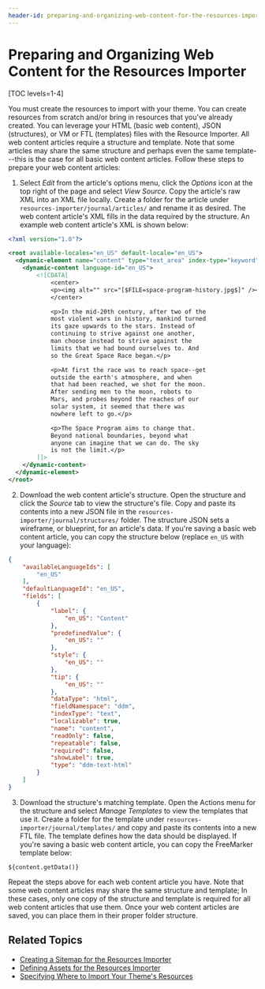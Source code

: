 ```yaml
---
header-id: preparing-and-organizing-web-content-for-the-resources-importer
---
```


# Preparing and Organizing Web Content for the Resources Importer

[TOC levels=1-4]

You must create the resources to import with your theme. You can create 
resources from scratch and/or bring in resources that you've already created. 
You can leverage your HTML (basic web content), JSON (structures), or VM or FTL 
(templates) files with the Resource Importer. All web content articles require 
a structure and template. Note that some articles may share the same structure 
and perhaps even the same template---this is the case for all basic web content 
articles. Follow these steps to prepare your web content articles:

1.  Select *Edit* from the article's options menu, click the *Options* icon 
    at the top right of the page and select *View Source*. Copy the article's 
    raw XML into an XML file locally. Create a folder for the article under 
    `resources-importer/journal/articles/` and rename it as desired. The web 
    content article's XML fills in the data required by the structure. An 
    example web content article's XML is shown below:

```xml
<?xml version="1.0"?>

<root available-locales="en_US" default-locale="en_US">
  <dynamic-element name="content" type="text_area" index-type="keyword" index="0">
    <dynamic-content language-id="en_US">
	    <![CDATA[
		    <center>
		    <p><img alt="" src="[$FILE=space-program-history.jpg$]" /></p>
		    </center>

		    <p>In the mid-20th century, after two of the 
		    most violent wars in history, mankind turned 
		    its gaze upwards to the stars. Instead of 
		    continuing to strive against one another, 
		    man choose instead to strive against the 
		    limits that we had bound ourselves to. And 
		    so the Great Space Race began.</p>

		    <p>At first the race was to reach space--get 
		    outside the earth's atmosphere, and when 
		    that had been reached, we shot for the moon. 
		    After sending men to the moon, robots to 
		    Mars, and probes beyond the reaches of our 
		    solar system, it seemed that there was 
		    nowhere left to go.</p>

		    <p>The Space Program aims to change that. 
		    Beyond national boundaries, beyond what 
		    anyone can imagine that we can do. The sky 
		    is not the limit.</p>
	    ]]>
    </dynamic-content>
  </dynamic-element>
</root>
```

2.  Download the web content article's structure. Open the structure and click 
    the *Source* tab to view the structure's file. Copy and paste its contents 
    into a new JSON file in the `resources-importer/journal/structures/` folder. 
    The structure JSON sets a wireframe, or blueprint, for an article's data. If 
    you're saving a basic web content article, you can copy the structure below 
    (replace `en_US` with your language):
    
```json
{
    "availableLanguageIds": [
        "en_US"
    ],
    "defaultLanguageId": "en_US",
    "fields": [
        {
            "label": {
                "en_US": "Content"
            },
            "predefinedValue": {
                "en_US": ""
            },
            "style": {
                "en_US": ""
            },
            "tip": {
                "en_US": ""
            },
            "dataType": "html",
            "fieldNamespace": "ddm",
            "indexType": "text",
            "localizable": true,
            "name": "content",
            "readOnly": false,
            "repeatable": false,
            "required": false,
            "showLabel": true,
            "type": "ddm-text-html"
        }
    ]
}
```

3.  Download the structure's matching template. Open the Actions menu for the 
    structure and select *Manage Templates* to view the templates that use it. 
    Create a folder for the template under 
    `resources-importer/journal/templates/` and copy and paste its contents into 
    a new FTL file. The template defines how the data should be displayed. If 
    you're saving a basic web content article, you can copy the FreeMarker 
    template below:

```markup
${content.getData()}
```

Repeat the steps above for each web content article you have. Note that some web 
content articles may share the same structure and template; In these cases, only 
one copy of the structure and template is required for all web content articles 
that use them. Once your web content articles are saved, you can place them in 
their proper folder structure. 

## Related Topics

- [Creating a Sitemap for the Resources Importer](/docs/7-2/frameworks/-/knowledge_base/f/creating-a-sitemap-for-the-resources-importer)
- [Defining Assets for the Resources Importer](/docs/7-2/frameworks/-/knowledge_base/f/defining-assets-for-the-resources-importer)
- [Specifying Where to Import Your Theme's Resources](/docs/7-2/frameworks/-/knowledge_base/f/specifying-where-to-import-your-themes-resources)
